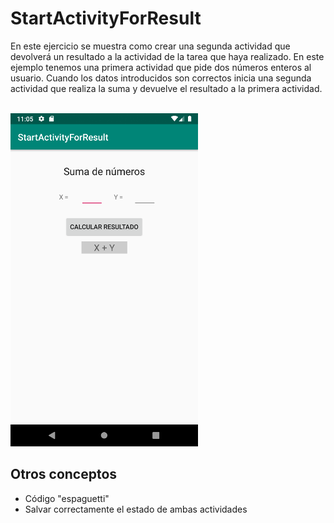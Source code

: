 <h1>StartActivityForResult</h1>
En este ejercicio se muestra como crear una segunda actividad que devolverá 
un resultado a la actividad de la tarea que haya realizado. En este ejemplo tenemos una
primera actividad que pide dos números enteros al usuario. Cuando los datos
introducidos son correctos inicia una segunda actividad que realiza la suma
y devuelve el resultado a la primera actividad.
<br />
<br />

![StartActivity](img/StartActivityForResult.png)

<h2>Otros conceptos</h2>

* Código "espaguetti"
* Salvar correctamente el estado de ambas actividades


